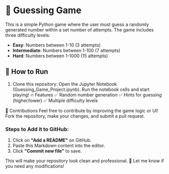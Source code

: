 # 🎯 Guessing Game

This is a simple Python game where the user must guess a randomly generated number within a set number of attempts. The game includes three difficulty levels:

- **Easy**: Numbers between 1-10 (3 attempts)
- **Intermediate**: Numbers between 1-100 (7 attempts)
- **Hard**: Numbers between 1-1000 (15 attempts)

## 🚀 How to Run
1. Clone this repository:
   Open the Jupyter Notebook (Guessing_Game_Project.ipynb).
Run the notebook cells and start playing!
🔥 Features
✅ Random number generation
✅ Hints for guessing (higher/lower)
✅ Multiple difficulty levels

🤝 Contributions
Feel free to contribute by improving the game logic or UI! Fork the repository, make your changes, and submit a pull request.


### **Steps to Add it to GitHub:**
1. Click on **"Add a README"** on GitHub.
2. Paste this Markdown content into the editor.
3. Click **"Commit new file"** to save.

This will make your repository look clean and professional. 🚀 Let me know if you need any modifications!

